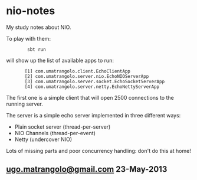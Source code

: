 nio-notes
=========

My study notes about NIO.

To play with them:

            sbt run

will show up the list of available apps to run:

           [1] com.umatrangolo.client.EchoClientApp
           [2] com.umatrangolo.server.nio.EchoNIOServerApp
           [3] com.umatrangolo.server.socket.EchoSocketServerApp
           [4] com.umatrangolo.server.netty.EchoNettyServerApp

The first one is a simple client that will open 2500 connections to
the running server.

The server is a simple echo server implemented in three different ways:

* Plain socket server (thread-per-server)
* NIO Channels (thread-per-event)
* Netty (undercover NIO)

Lots of missing parts and poor concurrency handling: don't do this at home!

ugo.matrangolo@gmail.com
23-May-2013
---